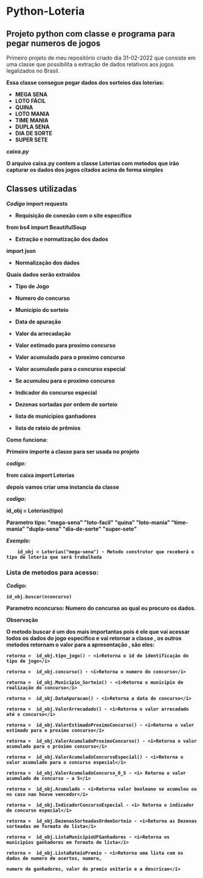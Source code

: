 # Python-Loteria

<h2> Projeto python com classe e programa para pegar numeros de jogos</h2>

Primeiro projeto de meu repositório criado dia 31-02-2022 que consiste
em uma classe que possibilita a extração de dados relativos aos jogos
legalizados no Brasil.

<b>Essa classe consegue pegar dados dos sorteios das loterias:

- MEGA SENA
- LOTO FÁCIL
- QUINA
- LOTO MANIA
- TIME MANIA
- DUPLA SENA
- DIA DE SORTE
- SUPER SETE

<b><i>caixa.py</i></b>

<p>O arquivo caixa.py contem a classe Loterias com metodos que irão capturar
os dados dos jogos citados acima de forma simples
</p>

<h2>Classes utilizadas</h2>

<i> Codigo</i>
import requests
- Requisição de conexão com o site específico

from bs4 import BeautifulSoup
- Extração e normatização dos dados

import json
- Normalização dos dados

<b>Quais dados serão extraidos</b>

- Tipo de Jogo

- Numero do concurso

- Município do sorteio

- Data de apuração

- Valor da arrecadação

- Valor estimado para proximo concurso

- Valor acumulado para o proximo concurso

- Valor acumulado para o concurso especial

- Se acumulou para o proximo concurso

- Indicador do concurso especial

- Dezenas sortadas por ordem de sorteio

- lista de municípios ganhadores

- lista de rateio de prêmios

<b>Como funciona</b>:

Primeiro importe a classe para ser usada no projeto

<i>codigo:</i>

from caixa import Loterias


depois vamos criar uma instancia da classe

<i>codigo:</i>

id_obj = Loterias(tipo)

Parametro tipo:
"mega-sena"
"loto-facil"
"quina"
"loto-mania"
"time-mania"
"dupla-sena"
"dia-de-sorte"
"super-sete"

<i>Exemplo:</i>

        id_obj = Loterias("mega-sena") - Metodo construtor que receberá o tipo de loteria que será trabalhada

<h3>Lista de metodos para acesso:</h3>

 <i> Codigo: </i>

    id_obj.buscar(nconcurso)

Parametro nconcurso: Numero do concurso ao qual eu procuro os dados.

<b>Observação</b>

<p>O metodo buscar é um dos mais importantas pois é ele que vai acessar todos os dados do jogo especifico
e vai retornar a classe , os outros metodos retornam o valor para a apresentação , são eles:</p>

    retorna =  id_obj.tipo_jogo() - <i>Retorna o id de identificação do tipo de jogo</i>
  
    retorna =  id_obj.concurso() - <i>Retorna o numero do concurso</i>

    retorna =  id_obj.Municipio_Sorteio() - <i>Retorna o município de realização do concurso</i>

    retorna =  id_obj.DataApuracao() - <i>Retorna a data do concurso</i>

    retorna =  id_obj.ValorArrecadado() - <i>Retorna o valor arrecadado até o concurso</i>

    retorna =  id_obj.ValorEstimadoProximoConcurso() - <i>Retorna o valor estimado para o proximo concurso</i>

    retorna =  id_obj.ValorAcumuladoProximoConcurso() - <i>Retorna o valor acumulado para o próximo concurso</i>

    retorna =  id_obj.ValorAcumuladoConcursoEspecial() - <i>Retorna o valor acumulado para o concurso especial</i>

    retorna =  id_obj.ValorAcumuladoConcurso_0_5 - <i> Retorna o valor acumulado de concurso - a 5</i>

    retorna =  id_obj.Acumulado - <i>Retorna valor booleano se acumulou ou no caso nao houve vencedor</i>

    retorna =  id_obj.IndicadorConcursoEspecial - <i> Retorna o indicador de concurso especial</i>

    retorna =  id_obj.DezenasSorteadasOrdemSorteio - <i>Retorna as Dezenas sorteadas em formato de lista</i>

    retorna =  id_obj.ListaMunicipioUFGanhadores - <i>Retorna os municipios ganhadores em formato de lista</i>

    retorna =  id_obj.ListaRateioPremio - <i>Retorna uma lista com os dados de numero de acertos, numero,

    numero de ganhadores, valor do premio unitario e a descricao</i>

